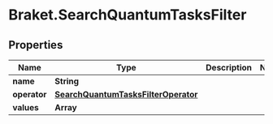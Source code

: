 # Braket.SearchQuantumTasksFilter

## Properties

Name | Type | Description | Notes
------------ | ------------- | ------------- | -------------
**name** | **String** |  | 
**operator** | [**SearchQuantumTasksFilterOperator**](SearchQuantumTasksFilterOperator.md) |  | 
**values** | **Array** |  | 


